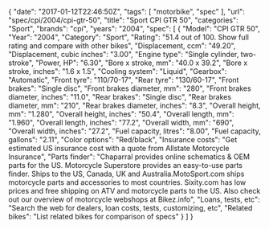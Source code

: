 {
    "date": "2017-01-12T22:46:50Z",
    "tags": [
        "motorbike",
        "spec"
    ],
    "url": "spec\/cpi\/2004\/cpi-gtr-50",
    "title": "Sport CPI GTR 50",
    "categories": "Sport",
    "brands": "cpi",
    "years": "2004",
    "spec": [
        {
            "Model": "CPI GTR 50",
            "Year": "2004",
            "Category": "Sport",
            "Rating": "51.4 out of 100. Show full rating and compare with other bikes",
            "Displacement, ccm": "49.20",
            "Displacement, cubic inches": "3.00",
            "Engine type": "Single cylinder, two-stroke",
            "Power, HP": "6.30",
            "Bore x stroke, mm": "40.0 x 39.2",
            "Bore x stroke, inches": "1.6 x 1.5",
            "Cooling system": "Liquid",
            "Gearbox": "Automatic",
            "Front tyre": "110\/70-17",
            "Rear tyre": "130\/60-17",
            "Front brakes": "Single disc",
            "Front brakes diameter, mm": "280",
            "Front brakes diameter, inches": "11.0",
            "Rear brakes": "Single disc",
            "Rear brakes diameter, mm": "210",
            "Rear brakes diameter, inches": "8.3",
            "Overall height, mm": "1.280",
            "Overall height, inches": "50.4",
            "Overall length, mm": "1.960",
            "Overall length, inches": "77.2",
            "Overall width, mm": "690",
            "Overall width, inches": "27.2",
            "Fuel capacity, litres": "8.00",
            "Fuel capacity, gallons": "2.11",
            "Color options": "Red\/black",
            "Insurance costs": "Get estimated US insurance cost with a quote from Allstate Motorcycle Insurance",
            "Parts finder": "Chaparral provides online schematics & OEM parts for the US.   Motorcycle Superstore provides an easy-to-use parts finder. Ships to the US, Canada, UK and Australia.MotoSport.com ships motorcycle parts and accessories to most countries.    Sixity.com has low prices and free shipping on ATV and motorcycle parts to the US. Also check out our overview of motorcycle webshops at Bikez.info",
            "Loans, tests, etc": "Search the web for dealers, loan costs, tests, customizing, etc",
            "Related bikes": "List related bikes for comparison of specs"
        }
    ]
}